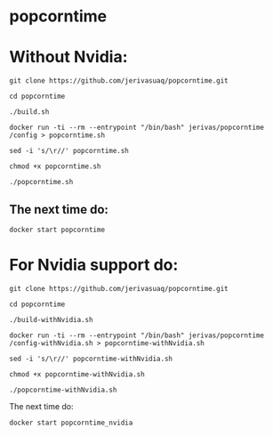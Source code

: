 # popcorntime


Without Nvidia:
=====================================

```
git clone https://github.com/jerivasuaq/popcorntime.git

cd popcorntime

./build.sh

docker run -ti --rm --entrypoint "/bin/bash" jerivas/popcorntime /config > popcorntime.sh

sed -i 's/\r//' popcorntime.sh

chmod +x popcorntime.sh

./popcorntime.sh

```

The next time do:
-------------------------------------

```
docker start popcorntime
```


For Nvidia support do:
======================================

```
git clone https://github.com/jerivasuaq/popcorntime.git

cd popcorntime

./build-withNvidia.sh

docker run -ti --rm --entrypoint "/bin/bash" jerivas/popcorntime /config-withNvidia.sh > popcorntime-withNvidia.sh

sed -i 's/\r//' popcorntime-withNvidia.sh

chmod +x popcorntime-withNvidia.sh

./popcorntime-withNvidia.sh
```


The next time do:

```
docker start popcorntime_nvidia
```



